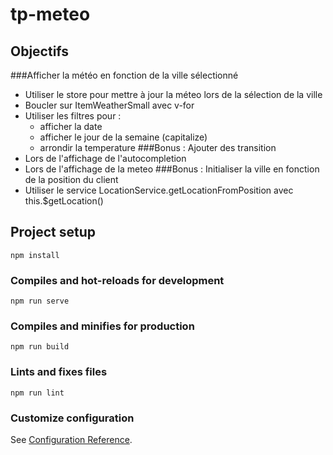 # tp-meteo


## Objectifs
###Afficher la météo en fonction de la ville sélectionné
- Utiliser le store pour mettre à jour la méteo lors de la sélection de la ville
- Boucler sur ItemWeatherSmall avec v-for
- Utiliser les filtres pour :
    - afficher la date
    - afficher le jour de la semaine (capitalize)
    - arrondir la temperature
###Bonus : Ajouter des transition
- Lors de l'affichage de l'autocompletion
- Lors de l'affichage de la meteo
###Bonus : Initialiser la ville en fonction de la position du client
- Utiliser le service LocationService.getLocationFromPosition avec this.$getLocation()


## Project setup
```
npm install
```

### Compiles and hot-reloads for development
```
npm run serve
```

### Compiles and minifies for production
```
npm run build
```

### Lints and fixes files
```
npm run lint
```

### Customize configuration
See [Configuration Reference](https://cli.vuejs.org/config/).
